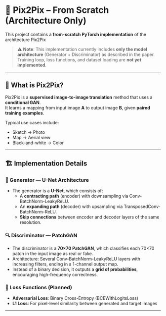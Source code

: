 # 🎨 Pix2Pix – From Scratch (Architecture Only)

This project contains a **from-scratch PyTorch implementation** of the architecture Pix2Pix

> ⚠️ **Note**: This implementation currently includes **only the model architecture** (Generator + Discriminator) as described in the paper.  
> Training loop, loss functions, and dataset loading are **not yet implemented**.

---

## 🧠 What is Pix2Pix?

Pix2Pix is a **supervised image-to-image translation** method that uses a **conditional GAN**.  
It learns a mapping from input image **A** to output image **B**, given **paired training examples**.

Typical use cases include:
- Sketch → Photo
- Map → Aerial view
- Black-and-white → Color

---

## 🏗️ Implementation Details

### 🔧 Generator — U-Net Architecture
- The generator is a **U-Net**, which consists of:
  - A **contracting path** (encoder) with downsampling via Conv-BatchNorm-LeakyReLU.
  - An **expanding path** (decoder) with upsampling via TransposedConv-BatchNorm-ReLU.
  - **Skip connections** between encoder and decoder layers of the same resolution.

### 🔍 Discriminator — PatchGAN
- The discriminator is a **70×70 PatchGAN**, which classifies each 70×70 patch in the input image as real or fake.
- Architecture: Several Conv-BatchNorm-LeakyReLU layers with increasing filters, ending in a 1-channel output map.
- Instead of a binary decision, it outputs a **grid of probabilities**, encouraging high-frequency correctness.

### 🧮 Loss Functions (Planned)
- **Adversarial Loss**: Binary Cross-Entropy (BCEWithLogitsLoss)
- **L1 Loss**: For pixel-level similarity between generated and target images

---

